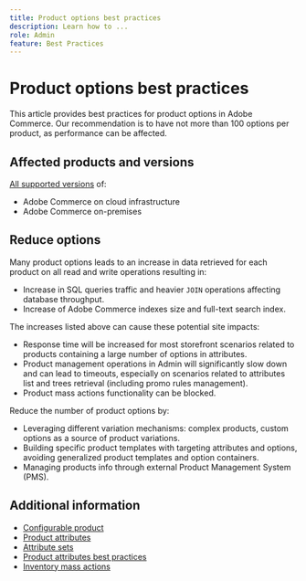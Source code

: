 ```yaml
---
title: Product options best practices
description: Learn how to ...
role: Admin
feature: Best Practices
---
```


# Product options best practices

This article provides best practices for product options in Adobe Commerce. Our recommendation is to have not more than 100 options per product, as performance can be affected.

## Affected products and versions

[All supported versions](../../../release/versions.html) of:

* Adobe Commerce on cloud infrastructure
* Adobe Commerce on-premises

## Reduce options

Many product options leads to an increase in data retrieved for each product on all read and write operations resulting in:

* Increase in SQL queries traffic and heavier `JOIN` operations affecting database throughput.
* Increase of Adobe Commerce indexes size and full-text search index.

The increases listed above can cause these potential site impacts:

* Response time will be increased for most storefront scenarios related to products containing a large number of options in attributes.
* Product management operations in Admin will significantly slow down and can lead to timeouts, especially on scenarios related to attributes list and trees retrieval (including promo rules management).
* Product mass actions functionality can be blocked.

Reduce the number of product options by:

* Leveraging different variation mechanisms: complex products, custom options as a source of product variations.
* Building specific product templates with targeting attributes and options, avoiding generalized product templates and option containers.
* Managing products info through external Product Management System (PMS).

## Additional information

* [Configurable product](https://experienceleague.adobe.com/docs/commerce-admin/catalog/products/types/product-create-configurable.html)
* [Product attributes](https://experienceleague.adobe.com/docs/commerce-admin/catalog/product-attributes/product-attributes.html)
* [Attribute sets](https://support.magento.com/hc/en-us/articles/360045041092)
* [Product attributes best practices](https://support.magento.com/hc/en-us/articles/360048256612)
* [Inventory mass actions](https://developer.adobe.com/commerce/webapi/rest/inventory/bulk-inventory/)
